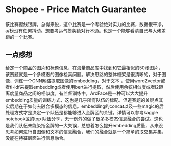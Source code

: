 # Shopee - Price Match Guarantee

该比赛擦线银牌。总得来说，这个比赛是一个考验绝对实力的比赛，数据很干净，a/榜没有任何抖动。想要考运气摸奖绝对行不通。也是一个能够看清自己与大佬差距的一个比赛。

## 一点感想
给定一个商品的图片和标题信息，在海量商品库中找到和它最相似的50张图片，该赛题就是一个多模态的图像检索问题。解决思路的整体框架是很清晰的，对于图像，训练一个CNN网络提取图像的embedding，对于文本
，使用word2vector或者ti-idf来提取embedding或者使用bert进行提取，然后使用余弦相似度或者l2距离度量商品之间的相似度。有监督训练中，ArcFace是一种可以大大提升embedding质量的训练方式，这也是几乎所有队伍的标配。但道赛题的关键点其实后期在于如何去融合多模态的信息。embedding的concat以及一些magic的后处理方式才是决定一个队伍是都能够进入金牌区的关键。详情可以参考kaggle notebook区的top 队伍分享，无一例外的做了很多多模态信息融合的尝试。这也是我们队伍未能染指金牌的一大失误，总想着怎么提升embedding质量，从来没思考如何进行自图像和文本的信息融合，我们的融合就是一个简单的取交集并集，没能在特征层面进行信息融合。

